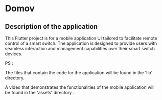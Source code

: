 # Domov

## Description of the application

This Flutter project is for a mobile application UI tailored to facilitate remote control of a smart switch.
The application is designed to provide users with seamless interaction and management capabilities over their smart switch devices.

PS : 

The files that contain the code for the application will be found in the 'lib' directory.

A video that demonstrates the functionalities of the mobile application will be found in the 'assets' directory .

